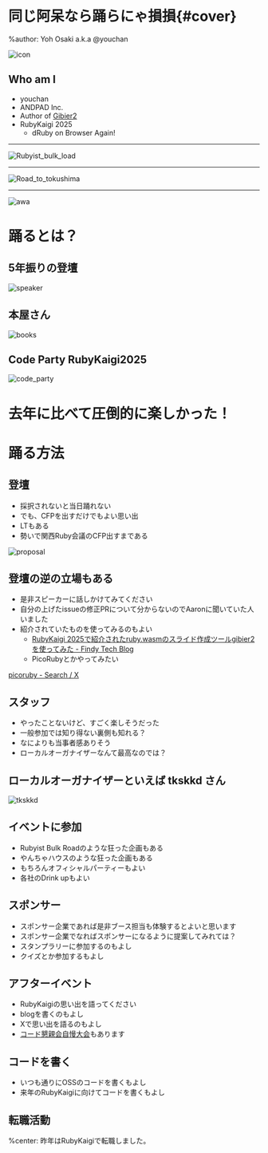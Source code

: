 # 同じ阿呆なら踊らにゃ損損{#cover}

%author: Yoh Osaki a.k.a @youchan

![icon](images/youchan_square.jpeg)

## Who am I

- youchan
- ANDPAD Inc.
- Author of [Gibier2](https://github.com/youchan/gibier2)
- RubyKaigi 2025
  - dRuby on Browser Again!

---

![Rubyist_bulk_load](images/rubyist_bulk_load.png)

---

![Road_to_tokushima](images/road_to_tokushima.png)

---

![awa](images/awa.png)


# 踊るとは？

## 5年振りの登壇

![speaker](images/speaker.png)

## 本屋さん

![books](images/books.png)

## Code Party RubyKaigi2025

![code_party](images/code_party.png)

# 去年に比べて圧倒的に楽しかった！

# 踊る方法

## 登壇

- 採択されないと当日踊れない
- でも、CFPを出すだけでもよい思い出
- LTもある
- 勢いで関西Ruby会議のCFP出すまである

![proposal](images/proposal.png)

## 登壇の逆の立場もある

- 是非スピーカーに話しかけてみてください
- 自分の上げたissueの修正PRについて分からないのでAaronに聞いていた人いました
- 紹介されていたものを使ってみるのもよい
  - [RubyKaigi 2025で紹介されたruby.wasmのスライド作成ツールgibier2を使ってみた - Findy Tech Blog](https://tech.findy.co.jp/entry/2025/04/23/080000)
  - PicoRubyとかやってみたい

[picoruby - Search / X](https://x.com/search?q=picoruby&src=typed_query&f=live)

## スタッフ

- やったことないけど、すごく楽しそうだった
- 一般参加では知り得ない裏側も知れる？
- なによりも当事者感ありそう
- ローカルオーガナイザーなんて最高なのでは？

## ローカルオーガナイザーといえば tkskkd さん

![tkskkd](images/tkskkd.jpeg)

## イベントに参加

- Rubyist Bulk Roadのような狂った企画もある
- やんちゃハウスのような狂った企画もある
- もちろんオフィシャルパーティーもよい
- 各社のDrink upもよい

## スポンサー

- スポンサー企業であれば是非ブース担当も体験するとよいと思います
- スポンサー企業でなればスポンサーになるように提案してみれては？
- スタンプラリーに参加するのもよし
- クイズとか参加するもよし

## アフターイベント

- RubyKaigiの思い出を語ってください
- blogを書くのもよし
- Xで思い出を語るのもよし
- [コード懇親会自慢大会](https://andpad.connpass.com/event/352071/)もあります

## コードを書く

- いつも通りにOSSのコードを書くもよし
- 来年のRubyKaigiに向けてコードを書くもよし

## 転職活動

%center: 昨年はRubyKaigiで転職しました。
